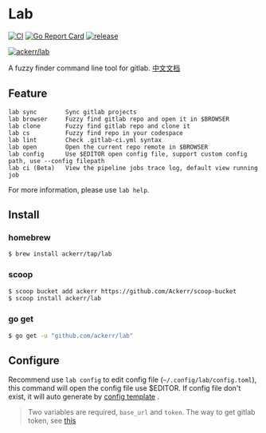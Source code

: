 # Lab

[![CI](https://github.com/Ackerr/lab/workflows/CI/badge.svg)](https://github.com/Ackerr/lab)
[![Go Report Card](https://goreportcard.com/badge/github.com/ackerr/lab)](https://goreportcard.com/report/github.com/ackerr/lab)
[![release](https://img.shields.io/github/v/release/ackerr/lab.svg)](https://github.com/ackerr/lab/releases)

[![ackerr/lab](https://res.cloudinary.com/marcomontalbano/image/upload/v1606925692/video_to_markdown/images/youtube--qqKW9SQqjF0-c05b58ac6eb4c4700831b2b3070cd403.jpg)](https://www.youtube.com/watch?v=qqKW9SQqjF0 "ackerr/lab")

A fuzzy finder command line tool for gitlab. [中文文档](./README-CN.md)

## Feature

```
lab sync        Sync gitlab projects
lab browser     Fuzzy find gitlab repo and open it in $BROWSER
lab clone       Fuzzy find gitlab repo and clone it
lab cs          Fuzzy find repo in your codespace
lab lint        Check .gitlab-ci.yml syntax
lab open        Open the current repo remote in $BROWSER
lab config      Use $EDITOR open config file, support custom config path, use --config filepath
lab ci (Beta)   View the pipeline jobs trace log, default view running job
```

For more information, please use `lab help`.

## Install

### homebrew

```bash
$ brew install ackerr/tap/lab
```

### scoop

```bash
$ scoop bucket add ackerr https://github.com/Ackerr/scoop-bucket
$ scoop install ackerr/lab
```

### go get

```bash
$ go get -u "github.com/ackerr/lab"
```

## Configure

Recommend use `lab config` to edit config file (`~/.config/lab/config.toml`), this command will open the config file use $EDITOR. If config file don't exist, it will auto generate by [config template](https://github.com/Ackerr/lab/blob/master/config.toml) . 

> Two variables are required, `base_url` and `token`. The way to get gitlab token, see [this](https://docs.gitlab.com/ee/user/profile/personal_access_tokens.html#creating-a-personal-access-token)
